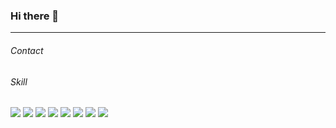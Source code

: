 ### Hi there 👋
--------------------
<!--
**yewon830/yewon830** is a ✨ _special_ ✨ repository because its `README.md` (this file) appears on your GitHub profile.

Here are some ideas to get you started:

- 🔭 I’m currently working on ...
- 🌱 I’m currently learning ...
- 👯 I’m looking to collaborate on ...
- 🤔 I’m looking for help with ...
- 💬 Ask me about ...
- 📫 How to reach me: ...
- 😄 Pronouns: ...
- ⚡ Fun fact: ...
-->
###### Contact

###### Skill
<img src="https://img.shields.io/badge/HTML-E34F26?style=for-the-badge&logo=html5&logoColor=000000"/>
<img src="https://img.shields.io/badge/JavaScript-F7DF1E?style=for-the-badge&logo=javascript&logoColor=000000"/>
<img src="https://img.shields.io/badge/Python-3776AB?style=for-the-badge&logo=python&logoColor=000000"/>
<img src="https://img.shields.io/badge/Django-092E20?style=for-the-badge&logo=django&logoColor=000000"/>
<img src="https://img.shields.io/badge/CSS-1572B6?style=for-the-badge&logo=css3&logoColor=000000"/>
<img src="https://img.shields.io/badge/Vue.js-4FC08D?style=for-the-badge&logo=vuedotjs&logoColor=000000"/>
<img src="https://img.shields.io/badge/Jirasoftware-0052CC?style=for-the-badge&logo=jirasoftware&logoColor=000000"/>
<img src="https://img.shields.io/badge/git-F05032?style=for-the-badge&logo=git&logoColor=000000"/>

